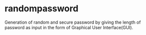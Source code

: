 # randompassword
Generation of random and secure password by giving the length of password as input in the form of Graphical User Interface(GUI).
